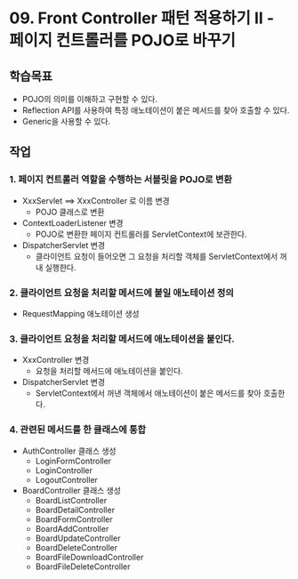# 09. Front Controller 패턴 적용하기 II - 페이지 컨트롤러를 POJO로 바꾸기

## 학습목표

- POJO의 의미를 이해하고 구현할 수 있다.
- Reflection API를 사용하여 특정 애노테이션이 붙은 메서드를 찾아 호출할 수 있다.  
- Generic을 사용할 수 있다.

## 작업

### 1. 페이지 컨트롤러 역할을 수행하는 서블릿을 POJO로 변환

- XxxServlet ==> XxxController 로 이름 변경
  - POJO 클래스로 변환
- ContextLoaderListener 변경
  - POJO로 변환한 페이지 컨트롤러를 ServletContext에 보관한다.
- DispatcherServlet 변경
  - 클라이언트 요청이 들어오면 그 요청을 처리할 객체를 ServletContext에서 꺼내 실행한다.

### 2. 클라이언트 요청을 처리할 메서드에 붙일 애노테이션 정의

- RequestMapping 애노테이션 생성

### 3. 클라이언트 요청을 처리할 메서드에 애노테이션을 붙인다.

- XxxController 변경
  - 요청을 처리할 메서드에 애노테이션을 붙인다.
- DispatcherServlet 변경
  - ServletContext에서 꺼낸 객체에서 애노테이션이 붙은 메서드를 찾아 호출한다.

### 4. 관련된 메서드를 한 클래스에 통합

- AuthController 클래스 생성
  - LoginFormController
  - LoginController
  - LogoutController
- BoardController 클래스 생성
  - BoardListController
  - BoardDetailController
  - BoardFormController
  - BoardAddController
  - BoardUpdateController
  - BoardDeleteController
  - BoardFileDownloadController
  - BoardFileDeleteController